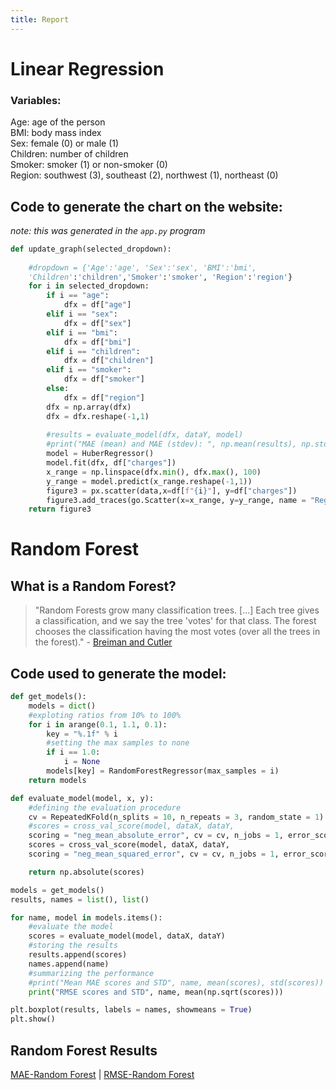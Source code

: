 ```yaml
---
title: Report
---
```

# Linear Regression  
### Variables:  
Age: age of the person  
BMI: body mass index  
Sex: female (0) or male  (1)  
Children: number of children   
Smoker: smoker (1) or non-smoker (0)  
Region: southwest (3), southeast (2), northwest (1), northeast (0)  

## Code to generate the chart on the website:  
*note: this was generated in the `app.py` program*  

``` python
def update_graph(selected_dropdown):
    
    #dropdown = {'Age':'age', 'Sex':'sex', 'BMI':'bmi', 
    'Children':'children','Smoker':'smoker', 'Region':'region'}
    for i in selected_dropdown: 
        if i == "age": 
            dfx = df["age"]
        elif i == "sex":
            dfx = df["sex"]
        elif i == "bmi":
            dfx = df["bmi"]
        elif i == "children":
            dfx = df["children"]
        elif i == "smoker":
            dfx = df["smoker"]
        else:
            dfx = df["region"]
        dfx = np.array(dfx) 
        dfx = dfx.reshape(-1,1)
        
        #results = evaluate_model(dfx, dataY, model)
        #print("MAE (mean) and MAE (stdev): ", np.mean(results), np.std(results)) 
        model = HuberRegressor() 
        model.fit(dfx, df["charges"])
        x_range = np.linspace(dfx.min(), dfx.max(), 100) 
        y_range = model.predict(x_range.reshape(-1,1))
        figure3 = px.scatter(data,x=df[f"{i}"], y=df["charges"])
        figure3.add_traces(go.Scatter(x=x_range, y=y_range, name = "Regression Fit"))
    return figure3
```  

# Random Forest  
## What is a Random Forest?  
>
>"Random Forests grow many classification trees. \[...] Each tree gives a classification, and we say the tree 'votes' for that class. The forest chooses the classification having the most votes (over all the trees in the forest)." - [Breiman and Cutler](https://www.stat.berkeley.edu/~breiman/RandomForests/cc_home.htm)
>  

## Code used to generate the model:  
```python
def get_models(): 
    models = dict() 
    #exploting ratios from 10% to 100% 
    for i in arange(0.1, 1.1, 0.1): 
        key = "%.1f" % i 
        #setting the max samples to none 
        if i == 1.0: 
            i = None 
        models[key] = RandomForestRegressor(max_samples = i)
    return models 

def evaluate_model(model, x, y): 
    #defining the evaluation procedure 
    cv = RepeatedKFold(n_splits = 10, n_repeats = 3, random_state = 1) 
    #scores = cross_val_score(model, dataX, dataY, 
    scoring = "neg_mean_absolute_error", cv = cv, n_jobs = 1, error_score = "raise")
    scores = cross_val_score(model, dataX, dataY, 
    scoring = "neg_mean_squared_error", cv = cv, n_jobs = 1, error_score = "raise")

    return np.absolute(scores) 

models = get_models() 
results, names = list(), list() 

for name, model in models.items(): 
    #evaluate the model 
    scores = evaluate_model(model, dataX, dataY) 
    #storing the results 
    results.append(scores) 
    names.append(name) 
    #summarizing the performance 
    #print("Mean MAE scores and STD", name, mean(scores), std(scores)) 
    print("RMSE scores and STD", name, mean(np.sqrt(scores)))

plt.boxplot(results, labels = names, showmeans = True) 
plt.show()
```  

## Random Forest Results  
[MAE-Random Forest](https://raw.githubusercontent.com/arcelioeperez/dash-app/gh-pages/source/random_forest_mae.txt) | [RMSE-Random Forest](https://raw.githubusercontent.com/arcelioeperez/dash-app/gh-pages/source/random_forest_rmse.txt)  


